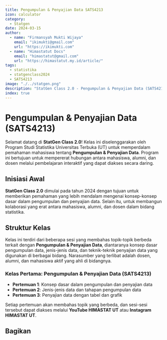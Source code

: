 ```yaml
--- 
title: Pengumpulan & Penyajian Data SATS4213
icon: calculator
category:
  - Statgen
date: 2024-03-15
author:
  - name: "Firmansyah Mukti Wijaya"
    email: "ikimukti@gmail.com"
    url: "https://ikimukti.com"
  - name: "Himastatut Docs"
    email: "himastatut@gmail.com"
    url: "https://himastatut.my.id/article/"
tags:
  - statistika
  - statgenclass2024
  - SATS4213
image: "./../statgen.png"
description: "StatGen Class 2.0 - Pengumpulan & Penyajian Data (SATS4213) adalah program untuk memperkenalkan mahasiswa pada konsep dasar pengumpulan dan penyajian data serta aplikasinya dalam statistika."
index: true
--- 
```


# Pengumpulan & Penyajian Data (SATS4213)

Selamat datang di **StatGen Class 2.0**! Kelas ini diselenggarakan oleh Program Studi Statistika Universitas Terbuka (UT) untuk memperdalam pemahaman mahasiswa tentang **Pengumpulan & Penyajian Data**. Program ini bertujuan untuk mempererat hubungan antara mahasiswa, alumni, dan dosen melalui pembelajaran interaktif yang dapat diakses secara daring.

## Inisiasi Awal
**StatGen Class 2.0** dimulai pada tahun 2024 dengan tujuan untuk memberikan pemahaman yang lebih mendalam mengenai konsep-konsep dasar dalam pengumpulan dan penyajian data. Selain itu, untuk membangun kolaborasi yang erat antara mahasiswa, alumni, dan dosen dalam bidang statistika.

## Struktur Kelas
Kelas ini terdiri dari beberapa sesi yang membahas topik-topik berbeda terkait dengan **Pengumpulan & Penyajian Data**, diantaranya konsep dasar pengumpulan data, jenis-jenis data, dan teknik-teknik penyajian data yang digunakan di berbagai bidang. Narasumber yang terlibat adalah dosen, alumni, dan mahasiswa aktif yang ahli di bidangnya.

### Kelas Pertama: **Pengumpulan & Penyajian Data (SATS4213)**

- **Pertemuan 1**: Konsep dasar dalam pengumpulan dan penyajian data
- **Pertemuan 2**: Jenis-jenis data dan tahapan pengumpulan data
- **Pertemuan 3**: Penyajian data dengan tabel dan grafik

Setiap pertemuan akan membahas topik yang berbeda, dan sesi-sesi tersebut dapat diakses melalui **YouTube HIMASTAT UT** atau **Instagram HIMASTAT UT**.


<Catalog />


## Bagikan
<Share colorful />
<GitContributors />
<GitChangelog />